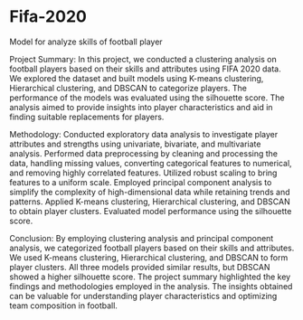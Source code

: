 # Fifa-2020
Model for analyze skills of football player


Project Summary:
In this project, we conducted a clustering analysis on football players based on their skills and attributes using FIFA 2020 data.
We explored the dataset and built models using K-means clustering, Hierarchical clustering, and DBSCAN to categorize players. 
The performance of the models was evaluated using the silhouette score. 
The analysis aimed to provide insights into player characteristics and aid in finding suitable replacements for players.

Methodology:
Conducted exploratory data analysis to investigate player attributes and strengths using univariate, bivariate, and multivariate analysis.
Performed data preprocessing by cleaning and processing the data, handling missing values, converting categorical features to numerical, and removing highly correlated features.
Utilized robust scaling to bring features to a uniform scale.
Employed principal component analysis to simplify the complexity of high-dimensional data while retaining trends and patterns.
Applied K-means clustering, Hierarchical clustering, and DBSCAN to obtain player clusters.
Evaluated model performance using the silhouette score.

Conclusion:
By employing clustering analysis and principal component analysis,
we categorized football players based on their skills and attributes.
We used K-means clustering, Hierarchical clustering, and DBSCAN to form player clusters. 
All three models provided similar results, but DBSCAN showed a higher silhouette score.
The project summary highlighted the key findings and methodologies employed in the analysis.
The insights obtained can be valuable for understanding player characteristics and optimizing team composition in football.
